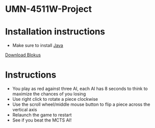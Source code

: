 # UMN-4511W-Project

# Installation instructions

- Make sure to install [Java](https://www.java.com/en/)

[Download Blokus](https://github.com/wdavies973/UMN-4511W-Project/releases/download/1.0/Blokus.jar)

# Instructions
- You play as red against three AI, each AI has 8 seconds to think to maximize the chances of you losing
- Use right click to rotate a piece clockwise
- Use the scroll wheel/middle mouse button to flip a piece across the vertical axis
- Relaunch the game to restart
- See if you beat the MCTS AI!

